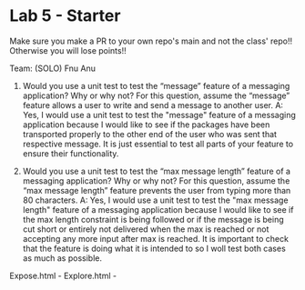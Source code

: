# Lab 5 - Starter
Make sure you make a PR to your own repo's main and not the class' repo!! Otherwise you will lose points!!

Team: (SOLO)
Fnu Anu

1) Would you use a unit test to test the “message” feature of a messaging application? Why or why not? For this question, assume the “message” feature allows a user to write and send a message to another user.
A:   Yes, I would use a unit test to test the "message" feature of a messaging application because I would like to see if the packages have been transported properly to the other end of the user who was sent that respective message. It is just essential to test all parts of your feature to ensure their functionality.

2) Would you use a unit test to test the “max message length” feature of a messaging application? Why or why not? For this question, assume the “max message length” feature prevents the user from typing more than 80 characters.
A:   Yes, I would use a unit test to test the "max message length" feature of a messaging application because I would like to see if the max length constraint is being followed or if the message is being cut short or entirely not delivered when the max is reached or not accepting any more input after max is reached. It is important to check that the feature is doing what it is intended to so I woll test both cases as much as possible.

Expose.html - 
Explore.html - 
